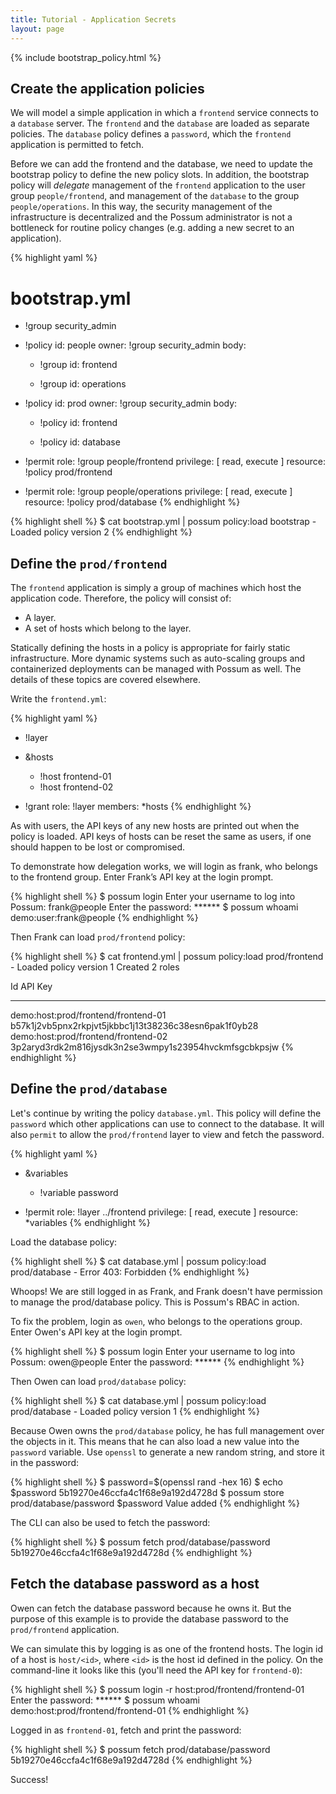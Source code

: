 ```yaml
---
title: Tutorial - Application Secrets
layout: page
---
```


{% include bootstrap_policy.html %}

## Create the application policies

We will model a simple application in which a `frontend` service connects to a `database` server. The `frontend` and the `database` are loaded as separate policies. The `database` policy defines a `password`, which the `frontend` application is permitted to fetch. 

Before we can add the frontend and the database, we need to update the bootstrap policy to define the new policy slots. In addition, the bootstrap policy will *delegate* management of the `frontend` application to the user group `people/frontend`, and management of the `database` to the group `people/operations`. In this way, the security management of the infrastructure is decentralized and the Possum administrator is not a bottleneck for routine policy changes (e.g. adding a new secret to an application). 

{% highlight yaml %}
# bootstrap.yml

- !group security_admin

- !policy
  id: people
  owner: !group security_admin
  body:
  - !group
    id: frontend

  - !group
    id: operations

- !policy
  id: prod
  owner: !group security_admin
  body:
  - !policy
    id: frontend

  - !policy
    id: database

- !permit
  role: !group people/frontend
  privilege: [ read, execute ]
  resource: !policy prod/frontend

- !permit
  role: !group people/operations
  privilege: [ read, execute ]
  resource: !policy prod/database
{% endhighlight %}

{% highlight shell %}
$ cat bootstrap.yml | possum policy:load bootstrap -
Loaded policy version 2
{% endhighlight %}

## Define the `prod/frontend`

The `frontend` application is simply a group of machines which host the application code. Therefore, the policy will consist of:

* A layer.
* A set of hosts which belong to the layer.

Statically defining the hosts in a policy is appropriate for fairly static infrastructure. More dynamic systems such as auto-scaling groups and containerized deployments can be managed with Possum as well. The details of these topics are covered elsewhere. 

Write the `frontend.yml`:

{% highlight yaml %}
- !layer

- &hosts
  - !host frontend-01
  - !host frontend-02

- !grant
  role: !layer
  members: *hosts
{% endhighlight %}

As with users, the API keys of any new hosts are printed out when the policy is loaded. API keys of hosts can be reset the same as users, if one should happen to be lost or compromised.

To demonstrate how delegation works, we will login as frank, who belongs to the frontend group. Enter Frank’s API key at the login prompt.

{% highlight shell %}
$ possum login
Enter your username to log into Possum: frank@people
Enter the password: ******
$ possum whoami
demo:user:frank@people
{% endhighlight %}

Then Frank can load `prod/frontend` policy:

{% highlight shell %}
$ cat frontend.yml | possum policy:load prod/frontend -
Loaded policy version 1
Created 2 roles

Id                                   API Key
-----------------------------------  -----------------------------------------------------
demo:host:prod/frontend/frontend-01  b57k1j2vb5pnx2rkpjvt5jkbbc1j13t38236c38esn6pak1f0yb28
demo:host:prod/frontend/frontend-02  3p2aryd3rdk2m816jysdk3n2se3wmpy1s23954hvckmfsgcbkpsjw
{% endhighlight %}

## Define the `prod/database`

Let's continue by writing the policy `database.yml`. This policy will define the `password` which other applications can use to connect to the database. It will also `permit` to allow the `prod/frontend` layer to view and fetch the password.

{% highlight yaml %}
- &variables
  - !variable password

- !permit
  role: !layer ../frontend
  privilege: [ read, execute ]
  resource: *variables
{% endhighlight %}

Load the database policy:

{% highlight shell %}
$ cat database.yml | possum policy:load prod/database -
Error 403: Forbidden
{% endhighlight %}

Whoops! We are still logged in as Frank, and Frank doesn't have permission to manage the prod/database policy. This is Possum's RBAC in action. 

To fix the problem, login as `owen`, who belongs to the operations group. Enter Owen's API key at the login prompt.

{% highlight shell %}
$ possum login
Enter your username to log into Possum: owen@people
Enter the password: ******
{% endhighlight %}

Then Owen can load `prod/database` policy:

{% highlight shell %}
$ cat database.yml | possum policy:load prod/database -
Loaded policy version 1
{% endhighlight %}

Because Owen owns the `prod/database` policy, he has full management over the objects in it. This means that he can also load a new value into the `password` variable. Use `openssl` to generate a new random string, and store it in the password:

{% highlight shell %}
$ password=$(openssl rand -hex 16)
$ echo $password
5b19270e46ccfa4c1f68e9a192d4728d
$ possum store prod/database/password $password
Value added
{% endhighlight %}

The CLI can also be used to fetch the password:

{% highlight shell %}
$ possum fetch prod/database/password
5b19270e46ccfa4c1f68e9a192d4728d
{% endhighlight %}

## Fetch the database password as a host

Owen can fetch the database password because he owns it. But the purpose of this example is to provide the database password to the `prod/frontend` application. 

We can simulate this by logging is as one of the frontend hosts. The login id of a host is `host/<id>`, where `<id>` is the host id defined in the policy. On the command-line it looks like this (you'll need the API key for `frontend-0`):

{% highlight shell %}
$ possum login -r host:prod/frontend/frontend-01
Enter the password: ******
$ possum whoami
demo:host:prod/frontend/frontend-01
{% endhighlight %}

Logged in as `frontend-01`, fetch and print the password:

{% highlight shell %}
$ possum fetch prod/database/password
5b19270e46ccfa4c1f68e9a192d4728d
{% endhighlight %}

Success! 

